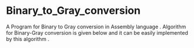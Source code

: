 # Binary_to_Gray_conversion
A Program for Binary to Gray conversion in Assembly language . Algorithm for Binary-Gray conversion is given below and it can be easily implemented by this algorithm .
